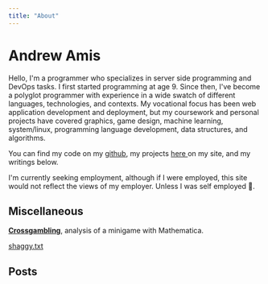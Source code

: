 ```yaml
---
title: "About"
---
```


# Andrew Amis

Hello, I'm a programmer who specializes in server side programming and DevOps tasks.
I first started programming at age 9. Since then, I've become a polyglot
programmer with experience in a wide swatch of different languages,
technologies, and contexts. My vocational focus has been web application
development and deployment, but my coursework and personal projects have covered
graphics, game design, machine learning, system/linux,
programming language development, data structures, and algorithms.

You can find my code on my [github](http://github.com/atamis), my projects
[ here ](/projects) on my site, and my writings below.

I'm currently seeking employment, although if I were employed, this site would
not reflect the views of my employer. Unless I was self employed 🤔.

## Miscellaneous

**[Crossgambling](/crossgambling/)**, analysis of a minigame with Mathematica.

[shaggy.txt](/shaggy.txt)

## Posts
